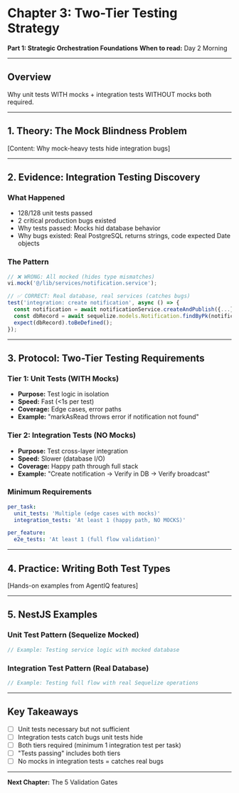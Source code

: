 # Chapter 3: Two-Tier Testing Strategy

**Part 1: Strategic Orchestration Foundations**
**When to read:** Day 2 Morning

---

## Overview

Why unit tests WITH mocks + integration tests WITHOUT mocks both required.

---

## 1. Theory: The Mock Blindness Problem

[Content: Why mock-heavy tests hide integration bugs]

---

## 2. Evidence: Integration Testing Discovery

### What Happened
- 128/128 unit tests passed
- 2 critical production bugs existed
- Why tests passed: Mocks hid database behavior
- Why bugs existed: Real PostgreSQL returns strings, code expected Date objects

### The Pattern
```typescript
// ❌ WRONG: All mocked (hides type mismatches)
vi.mock('@/lib/services/notification.service');

// ✅ CORRECT: Real database, real services (catches bugs)
test('integration: create notification', async () => {
  const notification = await notificationService.createAndPublish({...});
  const dbRecord = await sequelize.models.Notification.findByPk(notification.id);
  expect(dbRecord).toBeDefined();
});
```

---

## 3. Protocol: Two-Tier Testing Requirements

### Tier 1: Unit Tests (WITH Mocks)
- **Purpose:** Test logic in isolation
- **Speed:** Fast (<1s per test)
- **Coverage:** Edge cases, error paths
- **Example:** "markAsRead throws error if notification not found"

### Tier 2: Integration Tests (NO Mocks)
- **Purpose:** Test cross-layer integration
- **Speed:** Slower (database I/O)
- **Coverage:** Happy path through full stack
- **Example:** "Create notification → Verify in DB → Verify broadcast"

### Minimum Requirements
```yaml
per_task:
  unit_tests: 'Multiple (edge cases with mocks)'
  integration_tests: 'At least 1 (happy path, NO MOCKS)'

per_feature:
  e2e_tests: 'At least 1 (full flow validation)'
```

---

## 4. Practice: Writing Both Test Types

[Hands-on examples from AgentIQ features]

---

## 5. NestJS Examples

### Unit Test Pattern (Sequelize Mocked)
```typescript
// Example: Testing service logic with mocked database
```

### Integration Test Pattern (Real Database)
```typescript
// Example: Testing full flow with real Sequelize operations
```

---

## Key Takeaways

- [ ] Unit tests necessary but not sufficient
- [ ] Integration tests catch bugs unit tests hide
- [ ] Both tiers required (minimum 1 integration test per task)
- [ ] "Tests passing" includes both tiers
- [ ] No mocks in integration tests = catches real bugs

---

**Next Chapter:** The 5 Validation Gates
